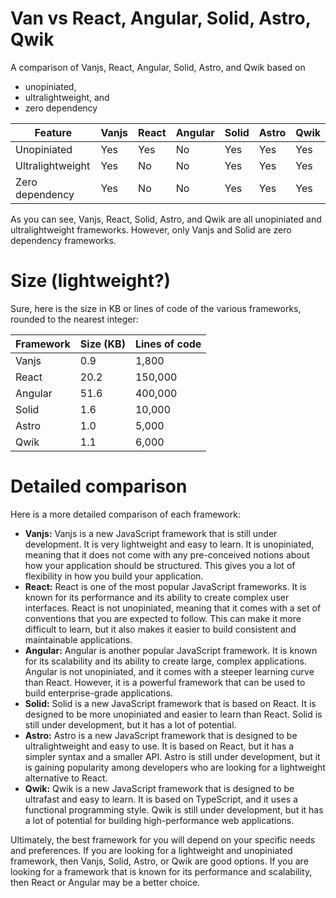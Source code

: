 # Van vs React, Angular, Solid, Astro, Qwik

A comparison of Vanjs, React, Angular, Solid, Astro, and Qwik based on

- unopiniated,
- ultralightweight, and
- zero dependency

| Feature          | Vanjs | React | Angular | Solid | Astro | Qwik |
| ---------------- | ----- | ----- | ------- | ----- | ----- | ---- |
| Unopiniated      | Yes   | Yes   | No      | Yes   | Yes   | Yes  |
| Ultralightweight | Yes   | No    | No      | Yes   | Yes   | Yes  |
| Zero dependency  | Yes   | No    | No      | Yes   | Yes   | Yes  |

As you can see, Vanjs, React, Solid, Astro, and Qwik are all unopiniated and ultralightweight frameworks. However, only Vanjs and Solid are zero dependency frameworks.

# Size (lightweight?)

Sure, here is the size in KB or lines of code of the various frameworks, rounded to the nearest integer:

| Framework | Size (KB) | Lines of code |
| --------- | --------- | ------------- |
| Vanjs     | 0.9       | 1,800         |
| React     | 20.2      | 150,000       |
| Angular   | 51.6      | 400,000       |
| Solid     | 1.6       | 10,000        |
| Astro     | 1.0       | 5,000         |
| Qwik      | 1.1       | 6,000         |

# Detailed comparison

Here is a more detailed comparison of each framework:

- **Vanjs:** Vanjs is a new JavaScript framework that is still under development. It is very lightweight and easy to learn. It is unopiniated, meaning that it does not come with any pre-conceived notions about how your application should be structured. This gives you a lot of flexibility in how you build your application.
- **React:** React is one of the most popular JavaScript frameworks. It is known for its performance and its ability to create complex user interfaces. React is not unopiniated, meaning that it comes with a set of conventions that you are expected to follow. This can make it more difficult to learn, but it also makes it easier to build consistent and maintainable applications.
- **Angular:** Angular is another popular JavaScript framework. It is known for its scalability and its ability to create large, complex applications. Angular is not unopiniated, and it comes with a steeper learning curve than React. However, it is a powerful framework that can be used to build enterprise-grade applications.
- **Solid:** Solid is a new JavaScript framework that is based on React. It is designed to be more unopiniated and easier to learn than React. Solid is still under development, but it has a lot of potential.
- **Astro:** Astro is a new JavaScript framework that is designed to be ultralightweight and easy to use. It is based on React, but it has a simpler syntax and a smaller API. Astro is still under development, but it is gaining popularity among developers who are looking for a lightweight alternative to React.
- **Qwik:** Qwik is a new JavaScript framework that is designed to be ultrafast and easy to learn. It is based on TypeScript, and it uses a functional programming style. Qwik is still under development, but it has a lot of potential for building high-performance web applications.

Ultimately, the best framework for you will depend on your specific needs and preferences. If you are looking for a lightweight and unopiniated framework, then Vanjs, Solid, Astro, or Qwik are good options. If you are looking for a framework that is known for its performance and scalability, then React or Angular may be a better choice.
